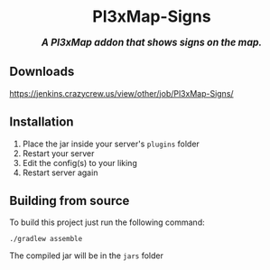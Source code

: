 <div align="center">

# Pl3xMap-Signs
<big>***A Pl3xMap addon that shows signs on the map.***</big>

</div>

## Downloads
https://jenkins.crazycrew.us/view/other/job/Pl3xMap-Signs/

## Installation
1) Place the jar inside your server's `plugins` folder
2) Restart your server
3) Edit the config(s) to your liking
4) Restart server again

## Building from source
To build this project just run the following command:

```
./gradlew assemble
```

The compiled jar will be in the `jars` folder